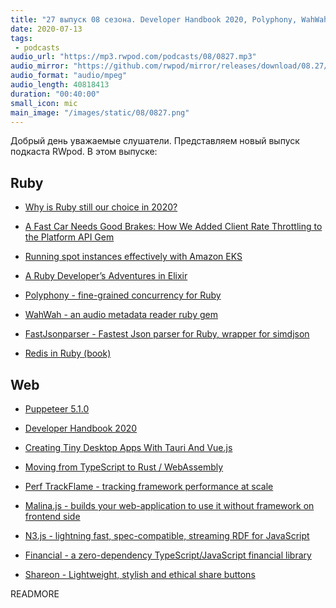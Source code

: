 ```yaml
---
title: "27 выпуск 08 сезона. Developer Handbook 2020, Polyphony, WahWah, Perf TrackFlame, Malina.js, N3.js, Shareon и прочее"
date: 2020-07-13
tags:
 - podcasts
audio_url: "https://mp3.rwpod.com/podcasts/08/0827.mp3"
audio_mirror: "https://github.com/rwpod/mirror/releases/download/08.27/0827.mp3"
audio_format: "audio/mpeg"
audio_length: 40818413
duration: "00:40:00"
small_icon: mic
main_image: "/images/static/08/0827.png"
---
```


Добрый день уважаемые слушатели. Представляем новый выпуск подкаста RWpod. В этом выпуске:

## Ruby

 - [Why is Ruby still our choice in 2020?](https://syndicode.com/2020/07/08/why-is-ruby-still-our-choice-in-2020-2/)
 - [A Fast Car Needs Good Brakes: How We Added Client Rate Throttling to the Platform API Gem](https://blog.heroku.com/rate-throttle-api-client)
 - [Running spot instances effectively with Amazon EKS](https://m.signalvnoise.com/running-spot-instances-effectively-with-amazon-eks/)
 - [A Ruby Developer’s Adventures in Elixir](https://medium.com/swlh/a-ruby-developers-adventures-in-elixir-515380986bc3)


 - [Polyphony - fine-grained concurrency for Ruby](https://digital-fabric.github.io/polyphony/)
 - [WahWah - an audio metadata reader ruby gem](https://github.com/aidewoode/wahwah)
 - [FastJsonparser - Fastest Json parser for Ruby, wrapper for simdjson](https://github.com/anilmaurya/fast_jsonparser)
 - [Redis in Ruby (book)](https://redis.pjam.me/)

## Web

 - [Puppeteer 5.1.0](https://github.com/puppeteer/puppeteer/releases/tag/v5.1.0)
 - [Developer Handbook 2020](https://github.com/apptension/developer-handbook)
 - [Creating Tiny Desktop Apps With Tauri And Vue.js](https://www.smashingmagazine.com/2020/07/tiny-desktop-apps-tauri-vuejs/)
 - [Moving from TypeScript to Rust / WebAssembly](https://nicolodavis.com/blog/typescript-to-rust/)


 - [Perf TrackFlame - tracking framework performance at scale](https://perf-track.web.app/)
 - [Malina.js - builds your web-application to use it without framework on frontend side](https://github.com/malinajs/malinajs)
 - [N3.js - lightning fast, spec-compatible, streaming RDF for JavaScript](https://github.com/rdfjs/N3.js)
 - [Financial - a zero-dependency TypeScript/JavaScript financial library](https://github.com/lmammino/financial)
 - [Shareon - Lightweight, stylish and ethical share buttons](https://shareon.js.org/)


READMORE
